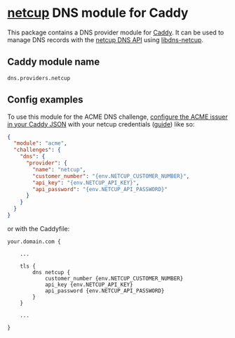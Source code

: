 # [netcup](https://www.netcup.de/) DNS module for Caddy

This package contains a DNS provider module for [Caddy](https://github.com/caddyserver/caddy). It can be used to manage DNS records with the [netcup DNS API](https://ccp.netcup.net/run/webservice/servers/endpoint.php) using [libdns-netcup](https://github.com/libdns/netcup).

## Caddy module name

```
dns.providers.netcup
```

## Config examples

To use this module for the ACME DNS challenge, [configure the ACME issuer in your Caddy JSON](https://caddyserver.com/docs/json/apps/tls/automation/policies/issuer/acme/) with your netcup credentials ([guide](https://www.netcup-wiki.de/wiki/CCP_API)) like so:

```json
{
  "module": "acme",
  "challenges": {
    "dns": {
      "provider": {
        "name": "netcup",
        "customer_number": "{env.NETCUP_CUSTOMER_NUMBER}",
        "api_key": "{env.NETCUP_API_KEY}",
        "api_password": "{env.NETCUP_API_PASSWORD}"
      }
    }
  }
}
```

or with the Caddyfile:

```
your.domain.com {

	...

	tls {
		dns netcup {
			customer_number {env.NETCUP_CUSTOMER_NUMBER}
			api_key {env.NETCUP_API_KEY}
			api_password {env.NETCUP_API_PASSWORD}
		}
	}

	...

}
```
